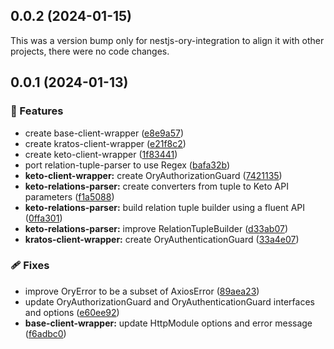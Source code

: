 ## 0.0.2 (2024-01-15)

This was a version bump only for nestjs-ory-integration to align it with other projects, there were no code changes.

## 0.0.1 (2024-01-13)


### 🚀 Features

- create base-client-wrapper ([e8e9a57](https://github.com/getlarge/nestjs-ory-integration/commit/e8e9a57))
- create kratos-client-wrapper ([e21f8c2](https://github.com/getlarge/nestjs-ory-integration/commit/e21f8c2))
- create keto-client-wrapper ([1f83441](https://github.com/getlarge/nestjs-ory-integration/commit/1f83441))
- port relation-tuple-parser to use Regex ([bafa32b](https://github.com/getlarge/nestjs-ory-integration/commit/bafa32b))
- **keto-client-wrapper:** create OryAuthorizationGuard ([7421135](https://github.com/getlarge/nestjs-ory-integration/commit/7421135))
- **keto-relations-parser:** create converters from tuple to Keto API parameters ([f1a5088](https://github.com/getlarge/nestjs-ory-integration/commit/f1a5088))
- **keto-relations-parser:** build relation tuple builder using a fluent API ([0ffa301](https://github.com/getlarge/nestjs-ory-integration/commit/0ffa301))
- **keto-relations-parser:** improve RelationTupleBuilder ([d33ab07](https://github.com/getlarge/nestjs-ory-integration/commit/d33ab07))
- **kratos-client-wrapper:** create OryAuthenticationGuard ([33a4e07](https://github.com/getlarge/nestjs-ory-integration/commit/33a4e07))

### 🩹 Fixes

- improve OryError to be a subset of AxiosError ([89aea23](https://github.com/getlarge/nestjs-ory-integration/commit/89aea23))
- update OryAuthorizationGuard and OryAuthenticationGuard interfaces and options ([e60ee92](https://github.com/getlarge/nestjs-ory-integration/commit/e60ee92))
- **base-client-wrapper:** update HttpModule options and error message ([f6adbc0](https://github.com/getlarge/nestjs-ory-integration/commit/f6adbc0))
